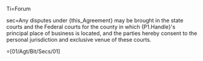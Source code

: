 Ti=Forum

sec=Any disputes under {this_Agreement} may be brought in the state courts and the Federal courts for the county in which {P1.Handle}'s principal place of business is located, and the parties hereby consent to the personal jurisdiction and exclusive venue of these courts.

=[01/Agt/Bit/Secs/01]
